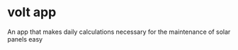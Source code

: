 # volt app

An app that makes daily calculations necessary for the maintenance of solar panels easy

